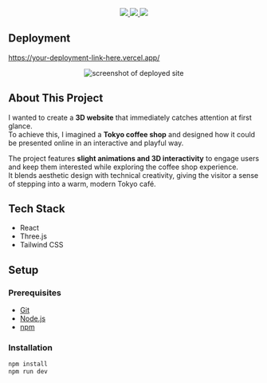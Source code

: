 <p align="center">
  <a href="https://reactjs.org/" target="_blank">
    <img src="https://img.shields.io/badge/React-20232A?style=for-the-badge&logo=react&logoColor=61DAFB" />
  </a>
  <a href="https://threejs.org/" target="_blank">
    <img src="https://img.shields.io/badge/Three.js-000000?style=for-the-badge&logo=three.js&logoColor=white" />
  </a>
  <a href="https://tailwindcss.com/" target="_blank">
    <img src="https://img.shields.io/badge/Tailwind_CSS-06B6D4?style=for-the-badge&logo=tailwindcss&logoColor=white" />
  </a>
</p>

## Deployment

<a href="https://your-deployment-link-here.vercel.app/" target="_blank">
  <p>https://your-deployment-link-here.vercel.app/</p>
</a>
<div align="center">
   <img src="public/screenshot.png" alt='screenshot of deployed site' />
</div>

## About This Project

I wanted to create a **3D website** that immediately catches attention at first glance.  
To achieve this, I imagined a **Tokyo coffee shop** and designed how it could be presented online in an interactive and playful way.

The project features **slight animations and 3D interactivity** to engage users and keep them interested while exploring the coffee shop experience.  
It blends aesthetic design with technical creativity, giving the visitor a sense of stepping into a warm, modern Tokyo café.

## Tech Stack

<ul>
  <li>React</li>
  <li>Three.js</li>
  <li>Tailwind CSS</li>
</ul>

## Setup

### Prerequisites

<ul>
<li><a href="https://git-scm.com/" rel="nofollow">Git</a></li>
<li><a href="https://nodejs.org/en" rel="nofollow">Node.js</a></li>
<li><a href="https://www.npmjs.com/" rel="nofollow">npm</a></li>
</ul>

### Installation

```sh
npm install
npm run dev
```
